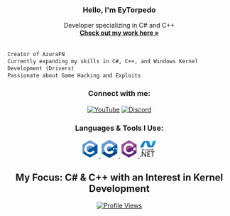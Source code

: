 <h3 align="center">Hello, I'm EyTorpedo</h3> <p align="center"> Developer specializing in C# and C++ <br /> <a href="https://github.com/EyTorpedo?tab=repositories"><strong>Check out my work here »</strong></a> <br /> <br /> </p>

    Creator of AzuraFN
    Currently expanding my skills in C#, C++, and Windows Kernel Development (Drivers)
    Passionate about Game Hacking and Exploits

<h3 align="center">Connect with me:</h3> <p align="center"> <a href="https://www.youtube.com/@COMMINGSOON43242" target="_blank"><img align="center" src="https://raw.githubusercontent.com/rahuldkjain/github-profile-readme-generator/master/src/images/icons/Social/youtube.svg" alt="YouTube" height="30" width="40" /></a> <a href="https://discord.com/users/1286382178669695068" target="_blank"><img align="center" src="https://raw.githubusercontent.com/rahuldkjain/github-profile-readme-generator/master/src/images/icons/Social/discord.svg" alt="Discord" height="30" width="40" /></a> </p><h3 align="center">Languages & Tools I Use:</h3> <p align="center"> <a href="https://www.cprogramming.com/" target="_blank" rel="noreferrer"> <img src="https://raw.githubusercontent.com/devicons/devicon/master/icons/c/c-original.svg" alt="C" width="40" height="40" /> </a> <a href="https://www.w3schools.com/cpp/" target="_blank" rel="noreferrer"> <img src="https://raw.githubusercontent.com/devicons/devicon/master/icons/cplusplus/cplusplus-original.svg" alt="C++" width="40" height="40" /> </a> <a href="https://www.w3schools.com/cs/" target="_blank" rel="noreferrer"> <img src="https://raw.githubusercontent.com/devicons/devicon/master/icons/csharp/csharp-original.svg" alt="C#" width="40" height="40" /> </a> <a href="https://dotnet.microsoft.com/" target="_blank" rel="noreferrer"> <img src="https://raw.githubusercontent.com/devicons/devicon/master/icons/dot-net/dot-net-original-wordmark.svg" alt=".NET" width="40" height="40" /> </a> </p><h2 align="center">My Focus: C# & C++ with an Interest in Kernel Development</h2>

<p align="center">
  <a href="https://visitcount.itsvg.in">
    <img src="https://visitcount.itsvg.in/api?id=EyTorpedo&label=Profile%20Views&color=1&icon=5&pretty=false" alt="Profile Views" />
  </a>
</p>
